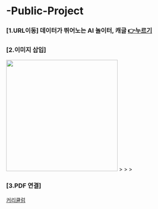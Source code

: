 # -Public-Project

### [1.URL이동] 데이터가 뛰어노는 AI 놀이터, 캐글 [👉누르기](http://www.naver.com)
>
>


### [2.이미지 삽입]
<img src = "https://blogfiles.pstatic.net/MjAyMzExMThfMTgx/MDAxNzAwMjk2ODI3MjY2.3qREHw8jHWwEjVGKKS7QtkOJKZyYC-BOKBITQKakmeYg.vT-fFp4qOkdVt5eRlmgIQ8vtpkOasPguoZl_DexvmyQg.JPEG.ohhappydiana/20231110-4.jpeg" width="300" height="300">
>
>
>


### [3.PDF 연결]
[커리큘럼](./OT.pdf)
